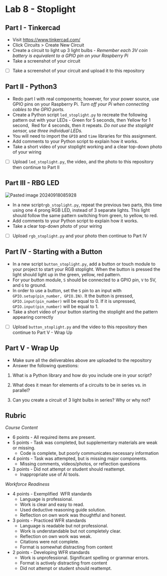 # Lab 8 - Stoplight
## Part I - Tinkercad

- Visit https://www.tinkercad.com/
- Click Circuits > Create New Circuit
- Create a circuit to light up 3 light bulbs - *Remember each 3V coin battery is equivalent to a GPIO pin on your Raspberry Pi*
- Take a screenshot of your circuit
- [  ] Take a screenshot of your circuit and upload it to this repository 

## Part II - Python3

- Redo part I with real components; however, for your power source, use GPIO pins on your Raspberry Pi. _Turn off your Pi when connecting cables to the GPIO ports._
- Create a Python script `led_stoplight.py`  to recreate the following pattern out with your LEDs - Green for 5 seconds, then Yellow for 1 second,  Red for 4 seconds, then it repeats. _Do not use the stoplight sensor, use three individual LEDs._  
- You will need to import the `GPIO` and `time` libraries for this assignment.
- Add comments to your Python script to explain how it works.
- Take a short video of your stoplight working and a clear top-down photo of your wiring

- [ ] Upload `led_stoplight.py`, the video, and the photo to this repository then continue to Part II

## Part III - RBG LED  

![Pasted image 20240918085928](https://github.com/user-attachments/assets/afc83c00-95dd-4bed-a120-0daec07b2c7f)

- In a new script`rgb_stoplight.py`, repeat the previous two parts, this time using one 4 prong RGB LED, instead of 3 separate lights. This light should follow the same pattern switching from green, to yellow, to red.
- Add comments to your Python script to explain how it works.
- Take a clear top-down photo of your wiring

- [ ] Upload `rgb_stoplight.py` and your photo then continue to Part IV
## Part IV - Starting with a Button

- In a new script `button_stoplight.py`, add a button or touch module to your project to start your RGB stoplight. When the button is pressed the light should light up in the green, yellow, red pattern.
- For your button module, `S` should be connected to a GPIO pin, `V` to 5V, and `G` to ground.
- In order to use a button, set the `S` pin to an input with `GPIO.setup(pin_number, GPIO.IN)`. It the button is pressed, `GPIO.input(pin_number)` will be equal to 0. If it is unpressed, `GPIO.input(pin_number)` will be equal to 1.
- Take a short video of your button starting the stoplight and the pattern appearing correctly

- [ ] Upload `button_stoplight.py`  and the video to this repository then continue to Part V - Wrap Up
## Part V - Wrap Up

- Make sure all the deliverables above are  uploaded to the repository
- Answer the following questions:

1. What is a Python library and how do you include one in your script?

2. What does it mean for elements of a circuits to be in series vs. in parallel?

3. Can you create a circuit of 3 light bulbs in series? Why or why not?


## Rubric 

_Course Content_

- 6 points - All required items are present.    
- 5 points - Task was completed, but supplementary materials are weak or missing.
  - Code is complete, but poorly communicates necessary information
- 4 points - Task was attempted, but is missing major components.    
  - Missing comments, videos/photos, or reflection questions  
- 3 points - Did not attempt or student should reattempt.  
  - Inappropriate use of AI tools.
  
_Workforce Readiness_  
  
- 4 points - Exemplified  WFR standards  
  - Language is professional.  
  - Work is clear and easy to read.
  - Used deductive reasoning guide solution.
  - Reflection on own work was thoughtful and honest.  
- 3 points - Practiced WFR standards  
  - Language is readable but not professional.  
  - Work is understandable but not completely clear.  
  - Reflection on own work was weak.  
  - Citations were not complete.
  - Format is somewhat distracting from content
- 2 points - Developing WFR standards
  - Work is unprofessional. Significant spelling or grammar errors.
  - Format is actively distracting from content
  - Did not attempt or student should reattempt.
